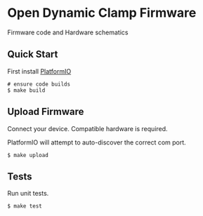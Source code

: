 # Open Dynamic Clamp Firmware

Firmware code and Hardware schematics

## Quick Start

First install [PlatformIO](https://platformio.org/)

```shell
# ensure code builds
$ make build
```

## Upload Firmware

Connect your device. Compatible hardware is required.

PlatformIO will attempt to auto-discover the correct com port.

```shell
$ make upload
```

## Tests

Run unit tests.

```shell
$ make test
```